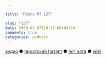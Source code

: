 ```yaml
---

title: "После РТ 127"

slug: "127"
date: 2009-03-07T19:51:00+03:00
comments: true
categories: podcast
---
```

[аудио](http://cdn.radio-t.com/rt127post.mp3) ● [пиратский torrent](http://pirates.radio-t.com/torrents/rt127post.mp3.torrent) ● [лог чата](http://chat.radio-t.com/logs/radio-t-127.html) ● [wiki](http://wiki.radio-t.com/%D0%9F%D0%BE%D1%81%D0%BB%D0%B5_%D0%A0%D0%A2_127)<audio src="http://cdn.radio-t.com/rt127post.mp3" preload="none">
